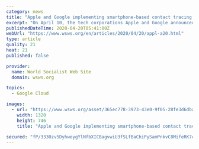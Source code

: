 ```yaml
---
category: news
title: "Apple and Google implementing smartphone-based contact tracing technology"
excerpt: "On April 10, the tech corporations Apple and Google announced a collaborative effort to introduce COVID-19 contact ... In step two, the companies will enable Bluetooth-based contact tracing in their underlying platform as part of the core capability of smartphones. The second phase of the project, according to the joint statement, “is a ..."
publishedDateTime: 2020-04-20T05:41:00Z
webUrl: "https://www.wsws.org/en/articles/2020/04/20/appl-a20.html"
type: article
quality: 21
heat: 21
published: false

provider:
  name: World Socialist Web Site
  domain: wsws.org

topics:
  - Google Cloud

images:
  - url: "https://www.wsws.org/asset/365ec778-3973-43e0-9f05-28fe3d6dba24/image.jpg"
    width: 1320
    height: 746
    title: "Apple and Google implementing smartphone-based contact tracing technology"

secured: "fP/3330zv5DyhweygYlNfbXICBagvwiU3fSLfBaChiPySamPnkvC8MifeRK7c9FYVh5IDJ6nVlSdIT/HjYuTJcQILFn3w7LEBXJk/87spoZflqiSPjE4c5uCu5V83pKBjuD0h/s5sfFPBUT4UbHaT6ecRjbnlo1eI/8pzEiPh/8azRWNCBB2iU0cbbS3IrEDXq5aDr4qxaWhOWAaeiXT0RmlyIto31THY49tJKfawVK74F8E6YoMgLFlzsSAcGB94pPnOGm0vqKnmUt/0Vc2Lb+fVCfJl7IpRlTi3FZjCnqUkaZlYArCNTToqPlnlyd85mGfsWzhn1dt6HlADjWUULm1VHQzYk2Po/oL+2UyDJyCsNAyImXsWoyf0IdwQL80fNP4nWNUbN76YEFy5R29K3S2DC5TemwKN865SYQdM69XIHytg+IIIqdazjlWyTv5dqiScEcEhSGzwxnTR6X6RpmYY4KP0XF3HLGMR2iYKnA=;ujfuui8I71E7NCzAu9UtGA=="
---
```


